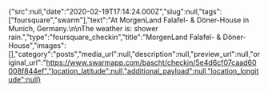 {"src":null,"date":"2020-02-19T17:14:24.000Z","slug":null,"tags":["foursquare","swarm"],"text":"At MorgenLand Falafel- & Döner-House in Munich, Germany.\n\nThe weather is: shower rain.","type":"foursquare_checkin","title":"MorgenLand Falafel- & Döner-House","images":[],"category":"posts","media_url":null,"description":null,"preview_url":null,"original_url":"https://www.swarmapp.com/bascht/checkin/5e4d6cf07caad60008f844ef","location_latitude":null,"additional_payload":null,"location_longitude":null}